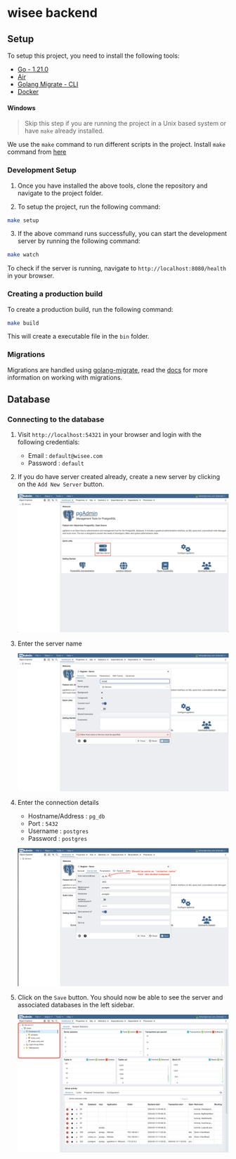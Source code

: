 # wisee backend

## Setup

To setup this project, you need to install the following tools:

-   [Go - 1.21.0](https://go.dev/dl/)
-   [Air](https://github.com/cosmtrek/air)
-   [Golang Migrate - CLI](https://github.com/golang-migrate/migrate/tree/master/cmd/migrate)
-   [Docker](https://www.docker.com/get-started/)

#### Windows

> Skip this step if you are running the project in a Unix based system or have `make` already installed.

We use the `make` command to run different scripts in the project. Install `make` command from [here](https://gnuwin32.sourceforge.net/packages/make.htm)

### Development Setup

1. Once you have installed the above tools, clone the repository and navigate to the project folder.

2. To setup the project, run the following command:

```bash
make setup
```

3. If the above command runs successfully, you can start the development server by running the following command:

```bash
make watch
```

To check if the server is running, navigate to `http://localhost:8080/health` in your browser.

### Creating a production build

To create a production build, run the following command:

```bash
make build
```

This will create a executable file in the `bin` folder.

### Migrations

Migrations are handled using [golang-migrate](https://github.com/golang-migrate/migrate), read the [docs](https://github.com/golang-migrate/migrate/blob/master/database/postgres/TUTORIAL.md) for more information on working with migrations.

## Database

### Connecting to the database

1. Visit `http://localhost:54321` in your browser and login with the following credentials:

    - Email : `default@wisee.com`
    - Password : `default`

2. If you do have server created already, create a new server by clicking on the `Add New Server` button.

    ![alt text](./public/images/readme/connect-to-db-step-1.png)

3. Enter the server name

    ![alt text](./public/images/readme/connect-to-db-step-2.png)

4. Enter the connection details

    - Hostname/Address : `pg_db`
    - Port : `5432`
    - Username : `postgres`
    - Password : `postgres`

    ![alt text](./public/images/readme/connect-to-db-step-3.png)

5. Click on the `Save` button. You should now be able to see the server and associated databases in the left sidebar.

    ![alt text](./public/images/readme/connect-to-db-step-4.png)
